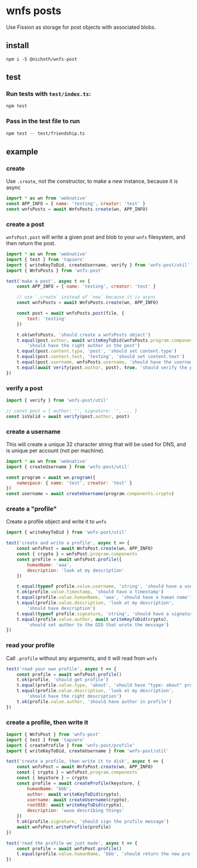 # wnfs posts
Use Fission as storage for post objects with associated blobs.

## install
```
npm i -S @nichoth/wnfs-post
```

## test

### Run tests with `test/index.ts`:
```bash
npm test
```

### Pass in the test file to run
```bash
npm test -- test/friendship.ts
```

## example

### create
Use `.create`, not the constructor, to make a new instance, because it is async

```js
import * as wn from 'webnative'
const APP_INFO = { name: 'testing', creator: 'test' }
const wnfsPosts = await WnfsPosts.create(wn, APP_INFO)
```

### create a post
`wnfsPost.post` will write a given post and blob to your `wnfs` filesystem, and then return the post.

```js
import * as wn from 'webnative'
import { test } from 'tapzero'
import { writeKeyToDid, createUsername, verify } from 'wnfs-post/util'
import { WnfsPosts } from 'wnfs-post'

test('make a post', async t => {
    const APP_INFO = { name: 'testing', creator: 'test' }

    // use `.create` instead of `new` because it is async
    const wnfsPosts = await WnfsPosts.create(wn, APP_INFO)

    const post = await wnfsPosts.post(file, {
        text: 'testing'
    })

    t.ok(wnfsPosts, 'should create a wnfsPosts object')
    t.equal(post.author, await writeKeyToDid(wnfsPosts.program.components.crypto),
        'should have the right author in the post')
    t.equal(post.content.type, 'post', 'should set content.type')
    t.equal(post.content.text, 'testing', 'should set content.text')
    t.equal(post.username, wnfsPosts.username, 'should have the username in the post')
    t.equal(await verify(post.author, post), true, 'should verify the post')
})
```

### verify a post
```ts
import { verify } from 'wnfs-post/util'

// const post = { author: '', signature: '', ... }
const isValid = await verify(post.author, post)
```

### create a username
This will create a unique 32 character string that will be used for DNS, and is unique per account (not per machine).

```js
import * as wn from 'webnative'
import { createUsername } from 'wnfs-post/util'

const program = await wn.program({
    namespace: { name: 'test', creator: 'test' }
})
const username = await createUsername(program.components.crypto)
```

### create a "profile"
Create a profile object and write it to `wnfs`

```js
import { writeKeyToDid } from 'wnfs-post/util'

test('create and write a profile', async t => {
    const wnfsPost = await WnfsPost.create(wn, APP_INFO)
    const { crypto } = wnfsPost.program.components
    const profile = await wnfsPost.profile({
        humanName: 'aaa',
        description: 'look at my description'
    })

    t.equal(typeof profile.value.username, 'string', 'should have a username')
    t.ok(profile.value.timestamp, 'should have a timestamp')
    t.equal(profile.value.humanName, 'aaa', 'should have a human name')
    t.equal(profile.value.description, 'look at my description',
        'should have description')
    t.equal(typeof profile.signature, 'string', 'should have a signature')
    t.equal(profile.value.author, await writeKeyToDid(crypto),
        'should set author to the DID that wrote the message')
})
```

### read your profile
Call `.profile` without any arguments, and it will read from `wnfs`

```js
test('read your own profile', async t => {
    const profile = await wnfsPost.profile()
    t.ok(profile, 'should get profile')
    t.equal(profile.value.type, 'about', 'should have "type: about" property')
    t.equal(profile.value.description, 'look at my description',
        'should have the right description')
    t.ok(profile.value.author, 'should have author in profile')
})
```

### create a profile, then write it

```js
import { WnfsPost } from 'wnfs-post'
import { test } from 'tapzero'
import { createProfile } from 'wnfs-post/profile'
import { writeKeyToDid, createUsername } from 'wnfs-post/util'

test('create a profile, then write it to disk', async t => {
    const wnfsPost = await WnfsPost.create(wn, APP_INFO)
    const { crypto } = wnfsPost.program.components
    const { keystore } = crypto
    const profile = await createProfile(keystore, {
        humanName: 'bbb',
        author: await writeKeyToDid(crypto),
        username: await createUsername(crypto),
        rootDID: await writeKeyToDid(crypto),
        description: 'wooo describing things'
    })
    t.ok(profile.signature, 'should sign the profile message')
    await wnfsPost.writeProfile(profile)
})

test('read the profile we just made', async t => {
    const profile = await wnfsPost.profile()
    t.equal(profile.value.humanName, 'bbb', 'should return the new profile')
})
```
